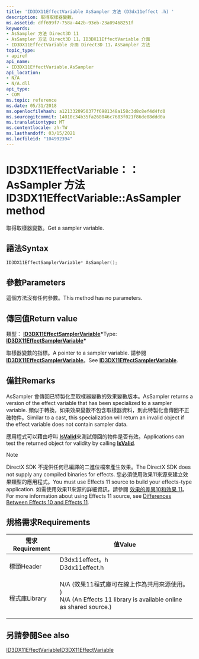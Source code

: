 ```yaml
---
title: 'ID3DX11EffectVariable AsSampler 方法 (D3dx11effect .h) '
description: 取得取樣器變數。
ms.assetid: dff699f7-758a-442b-93eb-23a09468251f
keywords:
- AsSampler 方法 Direct3D 11
- AsSampler 方法 Direct3D 11，ID3DX11EffectVariable 介面
- ID3DX11EffectVariable 介面 Direct3D 11，AsSampler 方法
topic_type:
- apiref
api_name:
- ID3DX11EffectVariable.AsSampler
api_location:
- N/A
- N/A.dll
api_type:
- COM
ms.topic: reference
ms.date: 05/31/2018
ms.openlocfilehash: a1213320950377f6981348a158c3d8c8ef4d4fd0
ms.sourcegitcommit: 14010c34b35fa268046c7683f021f86de08ddd0a
ms.translationtype: MT
ms.contentlocale: zh-TW
ms.lasthandoff: 03/15/2021
ms.locfileid: "104992394"
---
```

# <a name="id3dx11effectvariableassampler-method"></a><span data-ttu-id="b6ef9-106">ID3DX11EffectVariable：： AsSampler 方法</span><span class="sxs-lookup"><span data-stu-id="b6ef9-106">ID3DX11EffectVariable::AsSampler method</span></span>

<span data-ttu-id="b6ef9-107">取得取樣器變數。</span><span class="sxs-lookup"><span data-stu-id="b6ef9-107">Get a sampler variable.</span></span>

## <a name="syntax"></a><span data-ttu-id="b6ef9-108">語法</span><span class="sxs-lookup"><span data-stu-id="b6ef9-108">Syntax</span></span>


```C++
ID3DX11EffectSamplerVariable* AsSampler();
```



## <a name="parameters"></a><span data-ttu-id="b6ef9-109">參數</span><span class="sxs-lookup"><span data-stu-id="b6ef9-109">Parameters</span></span>

<span data-ttu-id="b6ef9-110">這個方法沒有任何參數。</span><span class="sxs-lookup"><span data-stu-id="b6ef9-110">This method has no parameters.</span></span>

## <a name="return-value"></a><span data-ttu-id="b6ef9-111">傳回值</span><span class="sxs-lookup"><span data-stu-id="b6ef9-111">Return value</span></span>

<span data-ttu-id="b6ef9-112">類型： **[ **ID3DX11EffectSamplerVariable**](id3dx11effectsamplervariable.md)\***</span><span class="sxs-lookup"><span data-stu-id="b6ef9-112">Type: **[**ID3DX11EffectSamplerVariable**](id3dx11effectsamplervariable.md)\***</span></span>

<span data-ttu-id="b6ef9-113">取樣器變數的指標。</span><span class="sxs-lookup"><span data-stu-id="b6ef9-113">A pointer to a sampler variable.</span></span> <span data-ttu-id="b6ef9-114">請參閱 [**ID3DX11EffectSamplerVariable**](id3dx11effectsamplervariable.md)。</span><span class="sxs-lookup"><span data-stu-id="b6ef9-114">See [**ID3DX11EffectSamplerVariable**](id3dx11effectsamplervariable.md).</span></span>

## <a name="remarks"></a><span data-ttu-id="b6ef9-115">備註</span><span class="sxs-lookup"><span data-stu-id="b6ef9-115">Remarks</span></span>

<span data-ttu-id="b6ef9-116">AsSampler 會傳回已特製化至取樣器變數的效果變數版本。</span><span class="sxs-lookup"><span data-stu-id="b6ef9-116">AsSampler returns a version of the effect variable that has been specialized to a sampler variable.</span></span> <span data-ttu-id="b6ef9-117">類似于轉換，如果效果變數不包含取樣器資料，則此特製化會傳回不正確物件。</span><span class="sxs-lookup"><span data-stu-id="b6ef9-117">Similar to a cast, this specialization will return an invalid object if the effect variable does not contain sampler data.</span></span>

<span data-ttu-id="b6ef9-118">應用程式可以藉由呼叫 [**IsValid**](id3dx11effectvariable-isvalid.md)來測試傳回的物件是否有效。</span><span class="sxs-lookup"><span data-stu-id="b6ef9-118">Applications can test the returned object for validity by calling [**IsValid**](id3dx11effectvariable-isvalid.md).</span></span>

> [!Note]  
> <span data-ttu-id="b6ef9-119">DirectX SDK 不提供任何已編譯的二進位檔來產生效果。</span><span class="sxs-lookup"><span data-stu-id="b6ef9-119">The DirectX SDK does not supply any compiled binaries for effects.</span></span> <span data-ttu-id="b6ef9-120">您必須使用效果11來源來建立效果類型的應用程式。</span><span class="sxs-lookup"><span data-stu-id="b6ef9-120">You must use Effects 11 source to build your effects-type application.</span></span> <span data-ttu-id="b6ef9-121">如需使用效果11來源的詳細資訊，請參閱 [效果的差異10和效果 11](d3d11-graphics-programming-guide-effects-differences.md)。</span><span class="sxs-lookup"><span data-stu-id="b6ef9-121">For more information about using Effects 11 source, see [Differences Between Effects 10 and Effects 11](d3d11-graphics-programming-guide-effects-differences.md).</span></span>

 

## <a name="requirements"></a><span data-ttu-id="b6ef9-122">規格需求</span><span class="sxs-lookup"><span data-stu-id="b6ef9-122">Requirements</span></span>



| <span data-ttu-id="b6ef9-123">需求</span><span class="sxs-lookup"><span data-stu-id="b6ef9-123">Requirement</span></span> | <span data-ttu-id="b6ef9-124">值</span><span class="sxs-lookup"><span data-stu-id="b6ef9-124">Value</span></span> |
|--------------------|----------------------------------------------------------------------------------------------------------------------------------------------|
| <span data-ttu-id="b6ef9-125">標頭</span><span class="sxs-lookup"><span data-stu-id="b6ef9-125">Header</span></span><br/>  | <dl> <span data-ttu-id="b6ef9-126"><dt>D3dx11effect。h</dt></span><span class="sxs-lookup"><span data-stu-id="b6ef9-126"><dt>D3dx11effect.h</dt></span></span> </dl>                                                    |
| <span data-ttu-id="b6ef9-127">程式庫</span><span class="sxs-lookup"><span data-stu-id="b6ef9-127">Library</span></span><br/> | <dl> <span data-ttu-id="b6ef9-128"><dt>N/A (效果11程式庫可在線上作為共用來源使用。 ) </dt></span><span class="sxs-lookup"><span data-stu-id="b6ef9-128"><dt>N/A (An Effects 11 library is available online as shared source.)</dt></span></span> </dl> |



## <a name="see-also"></a><span data-ttu-id="b6ef9-129">另請參閱</span><span class="sxs-lookup"><span data-stu-id="b6ef9-129">See also</span></span>

<dl> <dt>

[<span data-ttu-id="b6ef9-130">ID3DX11EffectVariable</span><span class="sxs-lookup"><span data-stu-id="b6ef9-130">ID3DX11EffectVariable</span></span>](id3dx11effectvariable.md)
</dt> </dl>

 

 





